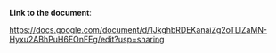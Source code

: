**Link to the document**:

https://docs.google.com/document/d/1JkghbRDEKanaiZg2oTLlZaMN-Hyxu2ABhPuH6EOnFEg/edit?usp=sharing  
